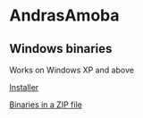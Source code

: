 # AndrasAmoba

## Windows binaries
Works on Windows XP and above

[Installer](http://www.mediafire.com/download/46q2k64ch0mnb0a/TicTacToeInstaller.exe)

[Binaries in a ZIP file](http://www.mediafire.com/download/en86ep0cvbb41lm/TicTacToe.zip)
